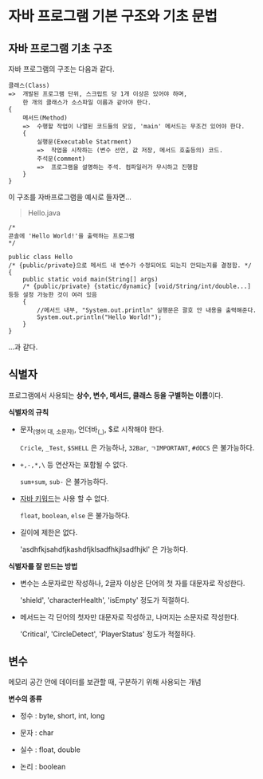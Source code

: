 # 자바 프로그램 기본 구조와 기초 문법

## 자바 프로그램 기초 구조


자바 프로그램의 구조는 다음과 같다.

```
클래스(Class)
=>  개발된 프로그램 단위, 스크립트 당 1개 이상은 있어야 하며, 
    한 개의 클래스가 소스파일 이름과 같아야 한다.
{
    메서드(Method)
    =>  수행할 작업이 나열된 코드들의 모임, 'main' 메서드는 무조건 있어야 한다.
    {
        실행문(Executable Statrment)
        =>  작업을 시작하는 (변수 선언, 값 저장, 메서드 호출등의) 코드.
        주석문(comment)
        =>  프로그램을 설명하는 주석. 컴파일러가 무시하고 진행함
    }
}
```


이 구조를 자바프로그램을 예시로 들자면...

> Hello.java
```
/*
콘솔에 'Hello World!'을 출력하는 프로그램
*/

public class Hello
/* {public/private}으로 메서드 내 변수가 수정되어도 되는지 안되는지를 결정함. */
{
    public static void main(String[] args)
    /* {public/private} {static/dynamic} [void/String/int/double...] 등등 설정 가능한 것이 여러 있음
    {
        //메서드 내부, "System.out.println" 실행문은 괄호 안 내용을 출력해준다.
        System.out.println("Hello World!");
    }
}
```

...과 같다.

## 식별자

프로그램에서 사용되는 **상수, 변수, 메서드, 클래스 등을 구별하는 이름**이다.

**식별자의 규칙**

- 문자<sub>(영어 대, 소문자)</sub>, 언더바<sub>(\_)</sub>, $로 시작해야 한다.

    `Cricle`, `_Test`, `$SHELL` 은 가능하나, `32Bar`, `ㄱIMPORTANT`, `#dOCS` 은 불가능하다.

- `+,-,*,\` 등 연산자는 포함될 수 없다. 

    `sum+sum`, `sub-` 은 불가능하다.

- [자바 키워드](https://docs.oracle.com/javase/tutorial/java/nutsandbolts/_keywords.html)는 사용 할 수 없다.

    `float`, `boolean`, `else` 은 불가능하다.

- 길이에 제한은 없다.

    'asdhfkjsahdfjkashdfjklsadfhkjlsadfhjkl' 은 가능하다.

**식별자를 잘 만드는 방법**

- 변수는 소문자로만 작성하나, 2글자 이상은 단어의 첫 자를 대문자로 작성한다.

    'shield', 'characterHealth', 'isEmpty' 정도가 적절하다.

- 메서드는 각 단어의 첫자만 대문자로 작성하고, 나머지는 소문자로 작성한다.
    
    'Critical', 'CircleDetect', 'PlayerStatus' 정도가 적절하다.

## 변수

메모리 공간 안에 데이터를 보관할 때, 구분하기 위해 사용되는 개념

**변수의 종류**

- 정수 : byte, short, int, long

- 문자 : char

- 실수 : float, double

- 논리 : boolean

